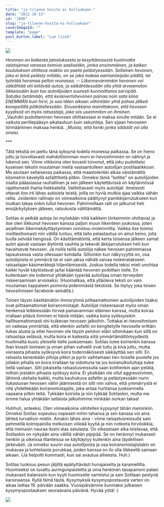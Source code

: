 ```yaml
---
title: "ja tilanne huvita ei hulluakaan."
date: "2012-10-13"
id: "1086"
slug: "ja-tilanne-huvita-ei-hulluakaan"
coverImageId: ""
template: "page"
post_button_label: "Lue lisää"
---
```


  

[![](images/heitto.png)](http://3.bp.blogspot.com/-1B2Xc_QWRz8/UHmXfpWldSI/AAAAAAAABoA/Nkds8dQPxOc/s1600/heitto.png)

_Hevonen on kaikesta jalostuksesta ja kesyttämisestä huolimatta vaistojensa varassa toimiva saaliseläin, jonka ensimmäinen, ja kaiken koulutuksen ohittava reaktio on paeta pelästyessään. Sellainen hevonen, joka ei ikinä pelästy mitään, on se joka makaa aamiaisleipäsi päällä, tai työntää horsmaa pellon reunassa. -- Liikennevarminkin hevonen voi säikähtää ohi kiitävää autoa, ja säikähtäessään olla yhtä arvaamaton liikkeissään kuin tuo autoilijoiden suuresti kunnioittama sarvipää._  
_Satutko tietämään, että keskivertohevonen painaa noin sata kiloa ENEMMÄN kuin hirvi, ja saa täten aikaan vähintään yhtä pahaa jälkeä konepellillä pötkötellessään. Sivuseikkana mainittakoon, että hevosen kyydissä on myös ratsastaja, joka siis useimmiten on ihminen._  
_Vauhdin pudottaminen hevosen ohittaessasi ei maksa sinulle mitään. Se ei vaikuta perillepääsyn aikatauluun kuin sekunteja. Sen sijaan hevoseen törmääminen maksaa henkiä. __Muista, että henki jonka säästät voi olla omasi._  
  
\*\*\*  
  
Tätä tekstiä on jaettu tänä syksynä todella monessa paikassa. Se on hieno juttu ja toivottavasti mahdollisimman moni ei-hevosihminen on nähnyt ja lukenut sen. Viime viikkoina olen kovasti toivonut, että joku pudottaisi kyseisen tekstin muutaman meitä vastaantulleen autoilijan postilaatikkoon. Me asutaan sellaisessa paikassa, että maastolenkki alkaa väistämättä kilometrin kävelyllä asfalttitietä pitkin. Onneksi tämä "kotitie" on autoilijoiden osalta pääasiassa rauhallinen ja sen jälkeen käytettävissä on käytännössä rajattomasti ihania hiekkateitä. Valitettavasti myös autoilijat  ilmeisesti ottavat ilon irti lähes autioista teistä, joilla on hyviä mutkia ajaa vaikka vähän rallia. Joidenkin rallinajo on viimeaikoina päättynyt paniikkijarrutukseen kun mutkan takaa onkin tullut hevonen. Pahimmillaan ralli on jatkunut heti ensijärkytyksen jälkeen, ratsukosta välittämättä.  
  
Sotilas ei pelkää autoja (ei myöskään niitä kaikkein törkeimmin ohittavia) ja itse olen liikkunut hevosen kanssa paljon muun liikenteen joukossa, joten asiallinen liikennekäyttäytyminen onnistuu molemmilta. Vaikka itse toimisi moitteettomasti niin välillä tuntuu, että taito pelastautua on ainut keino, jolla tuolla selviää hengissä. On käsittämätöntä, että kerta toisensa jälkeen samat autot ajavat vastaan älytöntä vauhtia ja tekevät äkkijarrutuksen heti kun havaitsevat hevosen. Ja noilla teillä autoilija näkee hevosen pahimmassa tapauksessa vasta ollessaan kohdalla. Silloinkin kun näkyvyyttä on, osa autoilijoista ei ymmärrä tai ei vain jaksa nähdä vaivaa noteeratakseen ratsastajan käsimerkkejä hiljentämisestä. Joskus todella tekisi mieli unohtaa kaikki hyvät käytöstavat ja/tai kääntää hevonen poikittain tielle. En kuitenkaan ole todennut yhtäkään typerää autoilijaa oman terveyden riskeeraamisen arvoiseksi. (Huomatkaa, että ylläoleva teksti on vain muutaman kappaleen poiminta pidemmästä tekstistä. Se löytyy joka toisen hevosihmisen facebook-seinältä.)  
  
Toinen täysin käsittämätön ihmisryhmä piittaamattomien autoilijoiden lisäksi ovat piittaamattomat koiranomistajat. Autoilijat riskeeraavat myös oman henkensä leikkiessään hirveä painavamman eläimen kanssa, mutta koiraa irrallaan pitävä ihminen ei häviä mitään, vaikka koira syöksyisikin hallitsemattomasti ohi kulkevan hevosen jalkoihin. Tottakai ei-hevosihmisen on vaikeaa ymmärtää, että etenkin asfaltti on kengitetylle hevoselle erittäin liukas alusta ja ettei hevonen ole täysin peloton eläin silloinkaan kun sillä on ratsastaja selässä, mutta koira ei kaikesta siitä ymmärtämättömyydestä huolimatta kuulu yleiselle tielle juoksemaan. Sotilas tulee koirienkin kanssa ihan kivasti toimeen ja oman pihan vuhvelit ovat tuttu ja kiva juttu, mutta vieraasta pihasta syöksyvä koira todennäköisesti säikäyttää sen silti. En ratsasta kenenkään pihoja pitkin ja pyrin vaihtamaan tien toiselle puolelle jos jollakin pihalla on koira irrallaan tai sidottuna tai jos koiranulkoiluttaja tulee tiellä vastaan. Silti jokaisella ratsastusreissulla saan kotitienkin ajan pelätä, milloin jostakin pihasta syöksyy koira. Ei yksikään ole ollut aggressiivinen, lähinnä uteliaita kaikki, mutta kauhukuva asfaltin ja pelästyessään nurin liukastuvan hevosen väliin jäämisestä on silti niin vahva, että ymmärrystä ei riitä yhdellekään koiranomistajalle, joka antaa hurttansa juoksennella vapaana pitkin teitä. Tykkään koirista ja niin tykkää Sotilaskin, mutta me emme halua yhtäkään sellaista jalkoihimme minkään nurkan takaa!  
  
Huhhuh, anteeksi. Olen viimeaikoina vähitellen kypsynyt tähän meininkiin. Onneksi Sotilas sopeutuu nopeasti mihin tahansa ja sen kanssa voi aina lähteä turvallisin mielin. Ainakin lähes aina - viime ratsastusreissulla sain pehmeillä kolmipaloilla melkoisen viileää kyytiä ja niin notkeita hirviloikkia, että meinasin nauraa itseni alas satulasta. On oikeastaan aika loistavaa, että Sotilaskin on nykyään aina välillä vähän pipipää. Se on herännyt mukavasti henkiin ja oikeissa tilanteissa se käyttäytyy kuitenkin aina täydellisen järkevästi. Ja onneksi suurin osa autoilijoista ja osa koiranomistajistakin on mukavaa ja kohteliasta porukkaa, joiden kanssa on ilo olla liikkeellä samaan aikaan. (Ja helpotti kummasti, kun sai avautua aiheesta. Huh.)  
  
Sotilas tuoksuu pesun jäljiltä epäilyttävästi hunajaiselta ja karamellilta. Huomiseksi on luvattu auringonpaistetta ja oma henkinen tasapainoni palasi mukavasti balanssiin kun kyyti huomiselle varmistui ja sain Sotilaan pestynä karsinaansa. Kyllä tämä tästä. Kysymyksiä kysymyspostausta varten on aikaa laittaa 19. päivään saakka. Vuosipäivämme kunniaksi julkaisen kysymyspostauksen seuraavana päivänä. Hyvää yötä! :)  
  

[![](images/ak.png)](http://1.bp.blogspot.com/-MTlG8LP6DHI/UHmp3SYeeLI/AAAAAAAABpA/MkvfXDPNG4k/s1600/ak.png)
